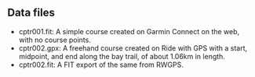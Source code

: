 ## Data files

- cptr001.fit: A simple course created on Garmin Connect on the web, with no course points.
- cptr002.gpx: A freehand course created on Ride with GPS with a start, midpoint, and end along the bay trail, of about 1.06km in length.
- cptr002.fit: A FIT export of the same from RWGPS.
